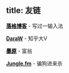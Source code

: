 title: 友链
---
<style>
  a {
    color: #000;
    font-weight: 600;
  }
</style>

[落格博客](https://www.logcg.com) - 写过一输入法

[DaraW](https://blog.daraw.cn) - 知乎大V

[墨原](https://bn.ax) - 富翁

[Jungle.fm](https://jungle.fm) - 骗狗进来杀




